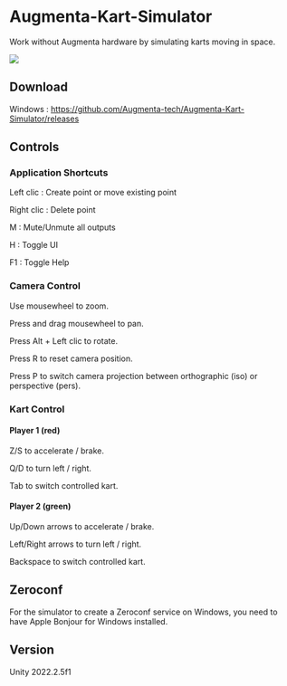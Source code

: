 # Augmenta-Kart-Simulator

Work without Augmenta hardware by simulating karts moving in space.

![](https://media.giphy.com/media/lRdaGBXEvU5mAj0z5K/giphy.gif) 

## Download

Windows : https://github.com/Augmenta-tech/Augmenta-Kart-Simulator/releases

## Controls

### Application Shortcuts

Left clic : Create point or move existing point

Right clic : Delete point

M : Mute/Unmute all outputs

H : Toggle UI

F1 : Toggle Help

### Camera Control

Use mousewheel to zoom.

Press and drag mousewheel to pan.

Press Alt + Left clic to rotate.

Press R to reset camera position.

Press P to switch camera projection between orthographic (iso) or perspective (pers).

### Kart Control

#### Player 1 (red)

Z/S to accelerate / brake.

Q/D to turn left / right.

Tab to switch controlled kart. 

#### Player 2 (green)

Up/Down arrows to accelerate / brake.

Left/Right arrows to turn left / right.

Backspace to switch controlled kart. 

## Zeroconf

For the simulator to create a Zeroconf service on Windows, you need to have Apple Bonjour for Windows installed.

## Version

Unity 2022.2.5f1
